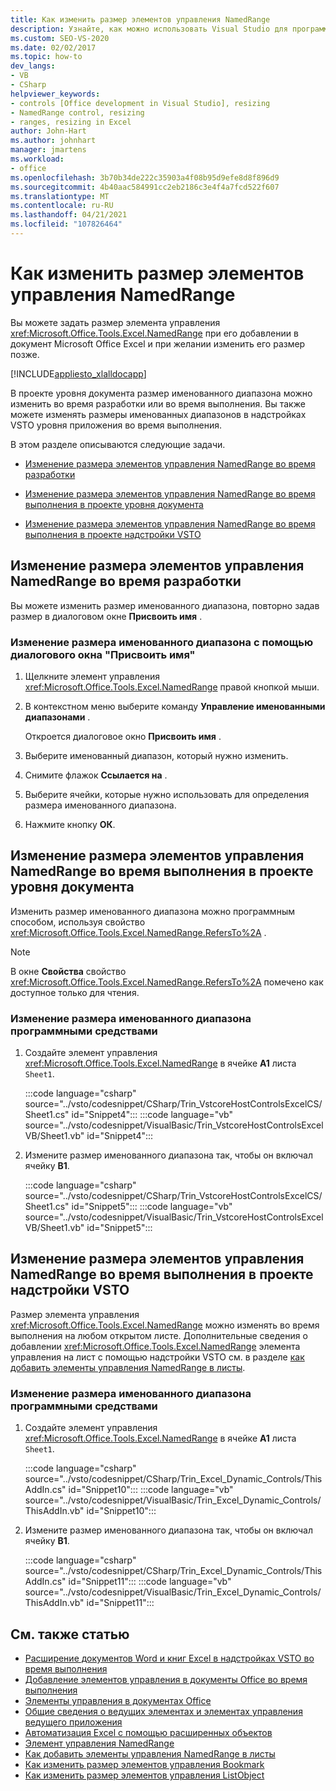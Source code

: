 ```yaml
---
title: Как изменить размер элементов управления NamedRange
description: Узнайте, как можно использовать Visual Studio для программного изменения размера элементов управления NamedRange в книге Microsoft Excel.
ms.custom: SEO-VS-2020
ms.date: 02/02/2017
ms.topic: how-to
dev_langs:
- VB
- CSharp
helpviewer_keywords:
- controls [Office development in Visual Studio], resizing
- NamedRange control, resizing
- ranges, resizing in Excel
author: John-Hart
ms.author: johnhart
manager: jmartens
ms.workload:
- office
ms.openlocfilehash: 3b70b34de222c35903a4f08b95d9efe8d8f896d9
ms.sourcegitcommit: 4b40aac584991cc2eb2186c3e4f4a7fcd522f607
ms.translationtype: MT
ms.contentlocale: ru-RU
ms.lasthandoff: 04/21/2021
ms.locfileid: "107826464"
---
```

# <a name="how-to-resize-namedrange-controls"></a>Как изменить размер элементов управления NamedRange
  Вы можете задать размер элемента управления <xref:Microsoft.Office.Tools.Excel.NamedRange> при его добавлении в документ Microsoft Office Excel и при желании изменить его размер позже.

 [!INCLUDE[appliesto_xlalldocapp](../vsto/includes/appliesto-xlalldocapp-md.md)]

 В проекте уровня документа размер именованного диапазона можно изменить во время разработки или во время выполнения. Вы также можете изменять размеры именованных диапазонов в надстройках VSTO уровня приложения во время выполнения.

 В этом разделе описываются следующие задачи.

- [Изменение размера элементов управления NamedRange во время разработки](#designtime)

- [Изменение размера элементов управления NamedRange во время выполнения в проекте уровня документа](#runtimedoclevel)

- [Изменение размера элементов управления NamedRange во время выполнения в проекте надстройки VSTO](#runtimeaddin)

## <a name="resize-namedrange-controls-at-design-time"></a><a name="designtime"></a> Изменение размера элементов управления NamedRange во время разработки
 Вы можете изменить размер именованного диапазона, повторно задав размер в диалоговом окне **Присвоить имя** .

### <a name="to-resize-a-named-range-by-using-the-define-name-dialog-box"></a>Изменение размера именованного диапазона с помощью диалогового окна "Присвоить имя"

1. Щелкните элемент управления <xref:Microsoft.Office.Tools.Excel.NamedRange> правой кнопкой мыши.

2. В контекстном меню выберите команду **Управление именованными диапазонами** .

     Откроется диалоговое окно **Присвоить имя** .

3. Выберите именованный диапазон, который нужно изменить.

4. Снимите флажок **Ссылается на** .

5. Выберите ячейки, которые нужно использовать для определения размера именованного диапазона.

6. Нажмите кнопку **ОК**.

## <a name="resize-namedrange-controls-at-run-time-in-a-document-level-project"></a><a name="runtimedoclevel"></a> Изменение размера элементов управления NamedRange во время выполнения в проекте уровня документа
 Изменить размер именованного диапазона можно программным способом, используя свойство <xref:Microsoft.Office.Tools.Excel.NamedRange.RefersTo%2A> .

> [!NOTE]
> В окне **Свойства** свойство <xref:Microsoft.Office.Tools.Excel.NamedRange.RefersTo%2A> помечено как доступное только для чтения.

### <a name="to-resize-a-named-range-programmatically"></a>Изменение размера именованного диапазона программными средствами

1. Создайте элемент управления <xref:Microsoft.Office.Tools.Excel.NamedRange> в ячейке **A1** листа `Sheet1`.

     :::code language="csharp" source="../vsto/codesnippet/CSharp/Trin_VstcoreHostControlsExcelCS/Sheet1.cs" id="Snippet4":::
     :::code language="vb" source="../vsto/codesnippet/VisualBasic/Trin_VstcoreHostControlsExcelVB/Sheet1.vb" id="Snippet4":::

2. Измените размер именованного диапазона так, чтобы он включал ячейку **B1**.

     :::code language="csharp" source="../vsto/codesnippet/CSharp/Trin_VstcoreHostControlsExcelCS/Sheet1.cs" id="Snippet5":::
     :::code language="vb" source="../vsto/codesnippet/VisualBasic/Trin_VstcoreHostControlsExcelVB/Sheet1.vb" id="Snippet5":::

## <a name="resize-namedrange-controls-at-run-time-in-a-vsto-add-in-project"></a><a name="runtimeaddin"></a> Изменение размера элементов управления NamedRange во время выполнения в проекте надстройки VSTO
 Размер элемента управления <xref:Microsoft.Office.Tools.Excel.NamedRange> можно изменять во время выполнения на любом открытом листе. Дополнительные сведения о добавлении <xref:Microsoft.Office.Tools.Excel.NamedRange> элемента управления на лист с помощью надстройки VSTO см. в разделе [как добавить элементы управления NamedRange в листы](../vsto/how-to-add-namedrange-controls-to-worksheets.md).

### <a name="to-resize-a-named-range-programmatically"></a>Изменение размера именованного диапазона программными средствами

1. Создайте элемент управления <xref:Microsoft.Office.Tools.Excel.NamedRange> в ячейке **A1** листа `Sheet1`.

     :::code language="csharp" source="../vsto/codesnippet/CSharp/Trin_Excel_Dynamic_Controls/ThisAddIn.cs" id="Snippet10":::
     :::code language="vb" source="../vsto/codesnippet/VisualBasic/Trin_Excel_Dynamic_Controls/ThisAddIn.vb" id="Snippet10":::

2. Измените размер именованного диапазона так, чтобы он включал ячейку **B1**.

     :::code language="csharp" source="../vsto/codesnippet/CSharp/Trin_Excel_Dynamic_Controls/ThisAddIn.cs" id="Snippet11":::
     :::code language="vb" source="../vsto/codesnippet/VisualBasic/Trin_Excel_Dynamic_Controls/ThisAddIn.vb" id="Snippet11":::

## <a name="see-also"></a>См. также статью
- [Расширение документов Word и книг Excel в надстройках VSTO во время выполнения](../vsto/extending-word-documents-and-excel-workbooks-in-vsto-add-ins-at-run-time.md)
- [Добавление элементов управления в документы Office во время выполнения](../vsto/adding-controls-to-office-documents-at-run-time.md)
- [Элементы управления в документах Office](../vsto/controls-on-office-documents.md)
- [Общие сведения о ведущих элементах и элементах управления ведущего приложения](../vsto/host-items-and-host-controls-overview.md)
- [Автоматизация Excel с помощью расширенных объектов](../vsto/automating-excel-by-using-extended-objects.md)
- [Элемент управления NamedRange](../vsto/namedrange-control.md)
- [Как добавить элементы управления NamedRange в листы](../vsto/how-to-add-namedrange-controls-to-worksheets.md)
- [Как изменить размер элементов управления Bookmark](../vsto/how-to-resize-bookmark-controls.md)
- [Как изменить размер элементов управления ListObject](../vsto/how-to-resize-listobject-controls.md)
